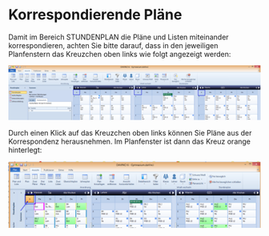 # Korrespondierende Pläne

Damit im Bereich STUNDENPLAN die Pläne und Listen miteinander korrespondieren, achten Sie bitte darauf, dass in den jeweiligen Planfenstern das Kreuzchen oben links wie folgt angezeigt werden:

![Alle Pläne korrespondieren ](../images/stundenplan/sp_korrespond01.png)

Durch einen Klick auf das Kreuzchen oben links können Sie Pläne aus der Korrespondenz herausnehmen. Im Planfenster ist dann das Kreuz orange hinterlegt:

![Der linke Plan ist aus der Korrespondenz ausgenommen](../images/stundenplan/sp_korrespond02.png)





  

